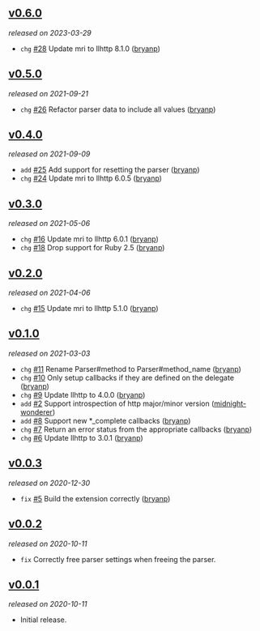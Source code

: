 ## [v0.6.0](https://github.com/bryanp/llhttp/releases/tag/2023-03-29)

*released on 2023-03-29*

  * `chg` [#28](https://github.com/bryanp/llhttp/pull/28) Update mri to llhttp 8.1.0 ([bryanp](https://github.com/bryanp))

## [v0.5.0](https://github.com/bryanp/llhttp/releases/tag/2021-09-21)

*released on 2021-09-21*

  * `chg` [#26](https://github.com/bryanp/llhttp/pull/26) Refactor parser data to include all values ([bryanp](https://github.com/bryanp))

## [v0.4.0](https://github.com/bryanp/llhttp/releases/tag/2021-09-09)

*released on 2021-09-09*

  * `add` [#25](https://github.com/bryanp/llhttp/pull/25) Add support for resetting the parser ([bryanp](https://github.com/bryanp))
  * `chg` [#24](https://github.com/bryanp/llhttp/pull/24) Update mri to llhttp 6.0.5 ([bryanp](https://github.com/bryanp))

## [v0.3.0](https://github.com/bryanp/llhttp/releases/tag/2021-05-06)

*released on 2021-05-06*

  * `chg` [#16](https://github.com/bryanp/llhttp/pull/16) Update mri to llhttp 6.0.1 ([bryanp](https://github.com/bryanp))
  * `chg` [#18](https://github.com/bryanp/llhttp/pull/18) Drop support for Ruby 2.5 ([bryanp](https://github.com/bryanp))

## [v0.2.0](https://github.com/bryanp/llhttp/releases/tag/2021-04-06)

*released on 2021-04-06*

  * `chg` [#15](https://github.com/bryanp/llhttp/pull/15) Update mri to llhttp 5.1.0 ([bryanp](https://github.com/bryanp))

## [v0.1.0](https://github.com/bryanp/llhttp/releases/tag/2021-03-03)

*released on 2021-03-03*

  * `chg` [#11](https://github.com/bryanp/llhttp/pull/11) Rename Parser#method to Parser#method_name ([bryanp](https://github.com/bryanp))
  * `chg` [#10](https://github.com/bryanp/llhttp/pull/10) Only setup callbacks if they are defined on the delegate ([bryanp](https://github.com/bryanp))
  * `chg` [#9](https://github.com/bryanp/llhttp/pull/9) Update llhttp to 4.0.0 ([bryanp](https://github.com/bryanp))
  * `add` [#2](https://github.com/bryanp/llhttp/pull/2) Support introspection of http major/minor version ([midnight-wonderer](https://github.com/midnight-wonderer))
  * `add` [#8](https://github.com/bryanp/llhttp/pull/8) Support new *_complete callbacks ([bryanp](https://github.com/bryanp))
  * `chg` [#7](https://github.com/bryanp/llhttp/pull/7) Return an error status from the appropriate callbacks ([bryanp](https://github.com/bryanp))
  * `chg` [#6](https://github.com/bryanp/llhttp/pull/6) Update llhttp to 3.0.1 ([bryanp](https://github.com/bryanp))

## [v0.0.3](https://github.com/bryanp/llhttp/releases/tag/v0.0.3)

*released on 2020-12-30*

  * `fix` [#5](https://github.com/bryanp/llhttp/pull/5) Build the extension correctly ([bryanp](https://github.com/bryanp))

## [v0.0.2](https://github.com/bryanp/llhttp/releases/tag/v0.0.2)

*released on 2020-10-11*

  * `fix` Correctly free parser settings when freeing the parser.

## [v0.0.1](https://github.com/bryanp/llhttp/releases/tag/v0.0.1)

*released on 2020-10-11*

  * Initial release.
